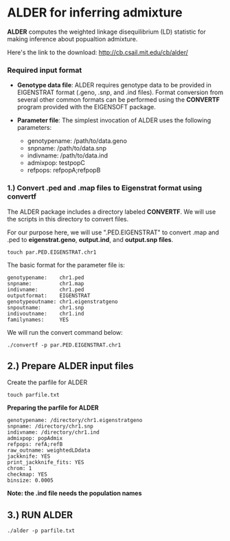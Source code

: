 # ALDER for inferring admixture

**ALDER** computes the weighted linkage disequilibrium (LD) statistic for making inference about popualtion admixture. 

Here's the link to the download: http://cb.csail.mit.edu/cb/alder/

### **Required input format**
- **Genotype data file**: ALDER requires genotype data to be provided in EIGENSTRAT format (.geno, .snp, and .ind files). Format conversion from several other common formats can be performed using the **CONVERTF** program provided with the EIGENSOFT package.

- **Parameter file**: The simplest invocation of ALDER uses the following parameters:

  - genotypename: /path/to/data.geno
  - snpname:      /path/to/data.snp
  - indivname:    /path/to/data.ind
  - admixpop:     testpopC
  - refpops:      refpopA;refpopB


### **1.) Convert .ped and .map files to Eigenstrat format using convertf** 


The ALDER package includes a directory labeled **CONVERTF**. We will use the scripts in this directory to convert files. 

For our purpose here, we will use  ".PED.EIGENSTRAT" to convert .map and .ped to **eigenstrat.geno**, **output.ind**, and **output.snp files**. 

```
touch par.PED.EIGENSTRAT.chr1
```

The basic format for the parameter file is: 
```
genotypename:    chr1.ped
snpname:         chr1.map
indivname:       chr1.ped
outputformat:    EIGENSTRAT
genotypeoutname: chr1.eigenstratgeno
snpoutname:      chr1.snp
indivoutname:    chr1.ind
familynames:     YES
```
We will run the convert command below: 

```
./convertf -p par.PED.EIGENSTRAT.chr1
```

## **2.) Prepare ALDER input files**

Create the parfile for ALDER
```
touch parfile.txt
```

**Preparing the parfile for ALDER**
```
genotypename: /directory/chr1.eigenstratgeno
snpname: /directory/chr1.snp
indivname: /directory/chr1.ind
admixpop: popAdmix
refpops: refA;refB
raw_outname: weightedLDdata
jackknife: YES
print_jackknife_fits: YES
chrom: 1
checkmap: YES
binsize: 0.0005
```
**Note: the .ind file needs the population names** 


## **3.) RUN ALDER**

```
./alder -p parfile.txt
```



